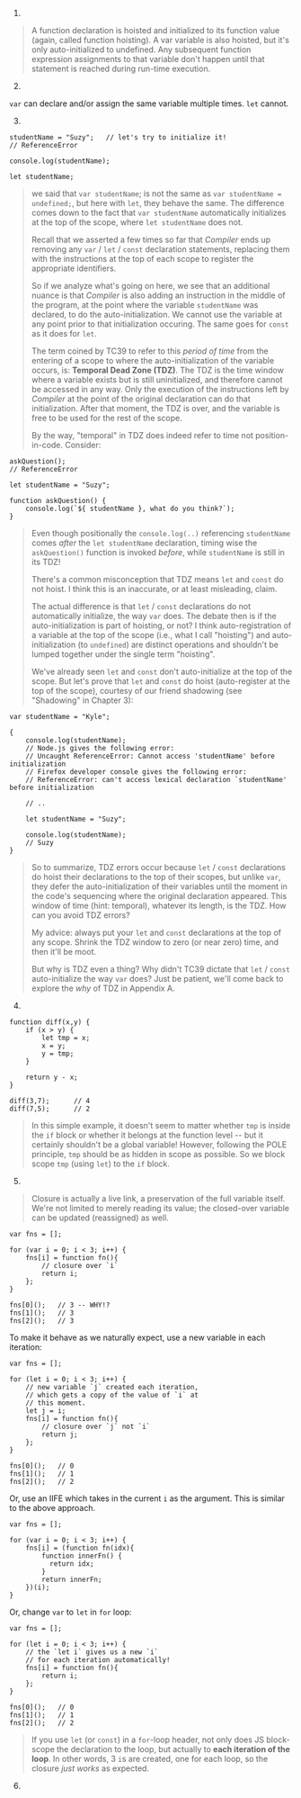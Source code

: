 1.
>A function declaration is hoisted and initialized to its function value (again, called function hoisting). A var variable is also hoisted, but it's only auto-initialized to undefined. Any subsequent function expression assignments to that variable don't happen until that statement is reached during run-time execution.

2.
`var` can declare and/or assign the same variable multiple times. `let` cannot.

3.
```
studentName = "Suzy";   // let's try to initialize it!
// ReferenceError

console.log(studentName);

let studentName;
```
>we said that `var studentName`; is not the same as `var studentName = undefined;`, but here with `let`, they behave the same. The difference comes down to the fact that `var studentName` automatically initializes at the top of the scope, where `let studentName` does not.
>
>Recall that we asserted a few times so far that *Compiler* ends up removing any `var` / `let` / `const` declaration statements, replacing them with the instructions at the top of each scope to register the appropriate identifiers.
>
>So if we analyze what's going on here, we see that an additional nuance is that *Compiler* is also adding an instruction in the middle of the program, at the point where the variable `studentName` was declared, to do the auto-initialization. We cannot use the variable at any point prior to that initialization occuring. The same goes for `const` as it does for `let`.
>
>The term coined by TC39 to refer to this *period of time* from the entering of a scope to where the auto-initialization of the variable occurs, is: **Temporal Dead Zone (TDZ)**. The TDZ is the time window where a variable exists but is still uninitialized, and therefore cannot be accessed in any way. Only the execution of the instructions left by *Compiler* at the point of the original declaration can do that initialization. After that moment, the TDZ is over, and the variable is free to be used for the rest of the scope.
>
>By the way, "temporal" in TDZ does indeed refer to time not position-in-code. Consider:
```
askQuestion();
// ReferenceError

let studentName = "Suzy";

function askQuestion() {
    console.log(`${ studentName }, what do you think?`);
}
```
>Even though positionally the `console.log(..)` referencing `studentName` comes *after* the `let studentName` declaration, timing wise the `askQuestion()` function is invoked *before*, while `studentName` is still in its TDZ!
>
>There's a common misconception that TDZ means `let` and `const` do not hoist. I think this is an inaccurate, or at least misleading, claim.
>
>The actual difference is that `let` / `const` declarations do not automatically initialize, the way `var` does. The debate then is if the auto-initialization is part of hoisting, or not? I think auto-registration of a variable at the top of the scope (i.e., what I call "hoisting") and auto-initialization (to `undefined`) are distinct operations and shouldn't be lumped together under the single term "hoisting".
>
>We've already seen `let` and `const` don't auto-initialize at the top of the scope. But let's prove that `let` and `const` do hoist (auto-register at the top of the scope), courtesy of our friend shadowing (see "Shadowing" in Chapter 3):
```
var studentName = "Kyle";

{
    console.log(studentName);
    // Node.js gives the following error:
    // Uncaught ReferenceError: Cannot access 'studentName' before initialization
    // Firefox developer console gives the following error:
    // ReferenceError: can't access lexical declaration `studentName' before initialization

    // ..

    let studentName = "Suzy";

    console.log(studentName);
    // Suzy
}
```
>So to summarize, TDZ errors occur because `let` / `const` declarations do hoist their declarations to the top of their scopes, but unlike `var`, they defer the auto-initialization of their variables until the moment in the code's sequencing where the original declaration appeared. This window of time (hint: temporal), whatever its length, is the TDZ.
>How can you avoid TDZ errors?
>
>My advice: always put your `let` and `const` declarations at the top of any scope. Shrink the TDZ window to zero (or near zero) time, and then it'll be moot.
>
>But why is TDZ even a thing? Why didn't TC39 dictate that `let` / `const` auto-initialize the way `var` does? Just be patient, we'll come back to explore the *why* of TDZ in Appendix A.

4.
```
function diff(x,y) {
    if (x > y) {
        let tmp = x;
        x = y;
        y = tmp;
    }

    return y - x;
}

diff(3,7);      // 4
diff(7,5);      // 2
```
>In this simple example, it doesn't seem to matter whether `tmp` is inside the `if` block or whether it belongs at the function level -- but it certainly shouldn't be a global variable! However, following the POLE principle, `tmp` should be as hidden in scope as possible. So we block scope `tmp` (using `let`) to the `if` block.

5.
>Closure is actually a live link, a preservation of the full variable itself. We're not limited to merely reading its value; the closed-over variable can be updated (reassigned) as well.

```
var fns = [];

for (var i = 0; i < 3; i++) {
    fns[i] = function fn(){
        // closure over `i`
        return i;
    };
}

fns[0]();   // 3 -- WHY!?
fns[1]();   // 3
fns[2]();   // 3
```

To make it behave as we naturally expect, use a new variable in each iteration:
```
var fns = [];

for (let i = 0; i < 3; i++) {
    // new variable `j` created each iteration,
    // which gets a copy of the value of `i` at
    // this moment.
    let j = i;
    fns[i] = function fn(){
        // closure over `j` not `i`
        return j;
    };
}

fns[0]();   // 0
fns[1]();   // 1
fns[2]();   // 2
```
Or, use an IIFE which takes in the current `i` as the argument. This is similar to the above approach.
```
var fns = [];

for (var i = 0; i < 3; i++) {
    fns[i] = (function fn(idx){
        function innerFn() {          
          return idx;
        }
        return innerFn;
    })(i);
}
```
Or, change `var` to `let` in `for` loop:
```
var fns = [];

for (let i = 0; i < 3; i++) {
    // the `let i` gives us a new `i`
    // for each iteration automatically!    
    fns[i] = function fn(){
        return i;
    };
}

fns[0]();   // 0
fns[1]();   // 1
fns[2]();   // 2
```
>If you use `let` (or `const`) in a `for`-loop header, not only does JS block-scope the declaration to the loop, but actually to **each iteration of the loop**. In other words, 3 `i`s are created, one for each loop, so the closure *just works* as expected.

6.
